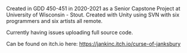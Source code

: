 Created in GDD 450-451 in 2020-2021 as a Senior Capstone Project at University of Wisconsin - Stout.
Created with Unity using SVN with six programmers and six artists all remote. 

Currently having issues uploading full source code.


Can be found on itch.io here: https://jankinc.itch.io/curse-of-janksbury
